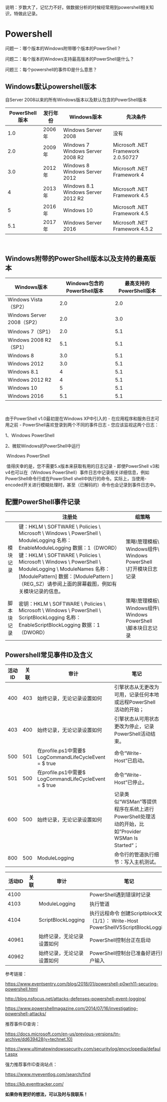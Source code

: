 说明：岁数大了，记忆力不好。做数据分析的时候经常用到powershell相关知识，特做此记录。

# Powershell

问题一：哪个版本的Windows附带哪个版本的PowerShell？

问题二：每个版本的Windows支持最高版本的PowerShell是什么？

问题三：每个powershell的事件ID是什么意思？

 

## Windows默认powershell版本

自Server 2008以来的所有Windows版本以及默认包含的PowerShell版本

| **PowerShell**版本 | 发行年份 | **Windows**版本                          | **先决条件**                                   |
| ------------------ | -------- | ---------------------------------------- | ------------------------------------|
| 1.0                | 2006年   | Windows   Server 2008                    | 没有                                |
| 2.0                | 2009年   | Windows   7     Windows Server 2008 R2   | Microsoft .NET Framework 2.0.50727 |
| 3.0                | 2012年   | Windows   8     Windows Server 2012      | Microsoft .NET Framework 4         |
| 4                  | 2013年   | Windows   8.1     Windows Server 2012 R2 | Microsoft .NET Framework 4.5       |
| 5                  | 2016年   | Windows   10                             | Microsoft .NET Framework 4.5       |
| 5.1                | 2017年   | Windows   Server 2016                    | Microsoft .NET Framework 4.5.2     |

​                                     

## Windows附带的PowerShell版本以及支持的最高版本

| **Windows**版本              | **Windows**包含的PowerShell版本 | **最高支持的PowerShell版本**               |
| ---------------------------- | ------------------------------- | ---------------------------------------- |
| Windows   Vista（SP2）       | 2.0                             | 2.0                                      |
| Windows   Server 2008（SP2） | 2.0                             | 3.0                                      |
| Windows   7（SP1）           | 2.0                             | 5.1                                      |
| Windows   2008 R2（SP1）     | 5.1                             | 5.1                                      |
| Windows   8                  | 3.0                             | 5.1                                      |
| Windows   2012               | 3.0                             | 5.1                                      |
| Windows   8.1                | 4                               | 5.1                                      |
| Windows   2012 R2            | 4                               | 5.1                                      |
| Windows   10                 | 5                               | 5.1                                      |
| Windows   2016               | 5.1                             | 5.1                                      |

​        

由于PowerShell v1.0最初是在Windows XP中引入的 - 在应用程序和服务日志可用之前 - PowerShell喜欢登录到两个不同的事件日志 - 您应该监视这两个日志：

1、Windows PowerShell

2、微软Windows的PowerShell中运行

 

​      Windows PowerShell

​      值得庆幸的是，您不需要5.x版本来获取有用的日志记录 - 即使PowerShell v3和v4也可以在（Windows PowerShell）事件日志中记录相关详细信息，例如PowerShell命令行或在PowerShell shell中执行的命令。实际上，当使用-encoded开关进行模糊处理时，甚至（已解码的）命令也会记录到事件日志中。

 

## 配置PowerShell事件记录

|            | 注册处                                                       | 组策略                                                       |
| ---------- | ------------------------------------------------------------ | ------------------------------------------------------------ |
| 模块记录   | 键：HKLM \ SOFTWARE \ Policies \ Microsoft \   Windows \ PowerShell \ ModuleLogging    名称：EnableModuleLogging    数据：1（DWORD）键：HKLM \ SOFTWARE \ Policies \ Microsoft \   Windows \ PowerShell \ ModuleLogging \ ModuleNames    名称：[ModulePattern]    数据：[ModulePattern ]（REG_SZ）请参阅上面的屏幕截图，例如有关模块记录的信息。 | 策略\管理模板\   Windows组件\ Windows PowerShell \打开模块日志记录 |
| 脚本块记录 | 密钥：HKLM \ SOFTWARE \ Policies \ Microsoft \   Windows \ PowerShell \ ScriptBlockLogging     名称：EnableScriptBlockLogging     数据：1（DWORD） | 策略\管理模板\   Windows组件\ Windows PowerShell \脚本块日志记录 |



## Powershell常见事件ID及含义 

| 活动ID | 关联 | 审计                                                     | 笔记                                                         |
| ------ | ---- | -------------------------------------------------------- | ------------------------------------------------------------ |
| 400    | 403  | 始终记录，无论记录设置如何                               | 引擎状态从无更改为可用，记录任何本地或远程PowerShell活动的开始； |
| 403    | 400  | 始终记录，无论记录设置如何                               | 引擎状态从可用状态更改为停止，记录PowerShell活动结束。       |
| 500    | 501  | 在profile.ps1中需要$   LogCommandLifeCycleEvent = $ true | 命令“Write-Host”已启动。                                     |
| 501    | 500  | 在profile.ps1中需要$   LogCommandLifeCycleEvent = $ true | 命令“Write-Host”已停止。                                     |
| 600    | 500  | 始终记录，无论记录设置如何                               | 记录类似“WSMan”等提供程序在系统上进行PowerShell处理活动的开始，比如”Provider WSMan Is Started“； |
| 800    | 500  | ModuleLogging                                            | 命令行的管道执行细节：写入主机测试。                         |



| 活动ID | 关联 | 审计                       | 笔记                                                         |
| ------ | ---- | -------------------------- | ------------------------------------------------------------ |
| 4100   |      |                            | PowerShell遇到错误时记录                                     |
| 4103   |      | ModuleLogging              | 执行管道                                                     |
| 4104   |      | ScriptBlockLogging         | 执行远程命令   创建Scriptblock文本（1/1）： Write-Host   PowerShellV5ScriptBlockLogging |
| 40961  |      | 始终记录，无论记录设置如何 | PowerShell控制台正在启动                                     |
| 40962  |      | 始终记录，无论记录设置如何 | PowerShell控制台已准备好进行用户输入                         |

  

参考链接：

https://www.eventsentry.com/blog/2018/01/powershell-p0wrh11-securing-powershell.html

http://blog.nsfocus.net/attacks-defenses-powershell-event-logging/

<https://www.powershellmagazine.com/2014/07/16/investigating-powershell-attacks/>

 

推荐事件ID查询：

<https://docs.microsoft.com/en-us/previous-versions/tn-archive/dd639428(v=technet.10)>

<https://www.ultimatewindowssecurity.com/securitylog/encyclopedia/default.aspx>

强力推荐事件ID查询站点：

<https://www.myeventlog.com/search/find>

https://kb.eventtracker.com/



**如果你有更好的想法，可以及时与我联系！**
